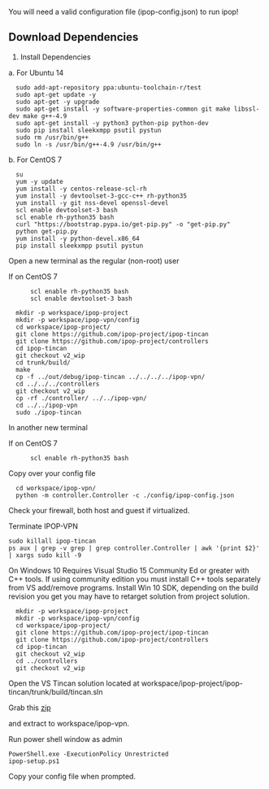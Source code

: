 You will need a valid configuration file (ipop-config.json) to run ipop!


## Download Dependencies

1. Install Dependencies

 a. For Ubuntu 14

      sudo add-apt-repository ppa:ubuntu-toolchain-r/test
      sudo apt-get update -y
      sudo apt-get -y upgrade
      sudo apt-get install -y software-properties-common git make libssl-dev make g++-4.9 
      sudo apt-get install -y python3 python-pip python-dev
      sudo pip install sleekxmpp psutil pystun
      sudo rm /usr/bin/g++
      sudo ln -s /usr/bin/g++-4.9 /usr/bin/g++ 

 b. For CentOS 7

      su
      yum -y update
      yum install -y centos-release-scl-rh
      yum install -y devtoolset-3-gcc-c++ rh-python35
      yum install -y git nss-devel openssl-devel
      scl enable devtoolset-3 bash
      scl enable rh-python35 bash
      curl "https://bootstrap.pypa.io/get-pip.py" -o "get-pip.py"
      python get-pip.py
      yum install -y python-devel.x86_64
      pip install sleekxmpp psutil pystun


Open a new terminal as the regular (non-root) user

If on CentOS 7
```
      scl enable rh-python35 bash
      scl enable devtoolset-3 bash
```

```
  mkdir -p workspace/ipop-project
  mkdir -p workspace/ipop-vpn/config
  cd workspace/ipop-project/
  git clone https://github.com/ipop-project/ipop-tincan
  git clone https://github.com/ipop-project/controllers
  cd ipop-tincan
  git checkout v2_wip
  cd trunk/build/
  make
  cp -f ../out/debug/ipop-tincan ../../../../ipop-vpn/
  cd ../../../controllers
  git checkout v2_wip
  cp -rf ./controller/ ../../ipop-vpn/
  cd ../../ipop-vpn
  sudo ./ipop-tincan
```


In another new terminal

If on CentOS 7
```
      scl enable rh-python35 bash
```


Copy over your config file


```
  cd workspace/ipop-vpn/
  python -m controller.Controller -c ./config/ipop-config.json
```

Check your firewall, both host and guest if virtualized.


Terminate IPOP-VPN
```
sudo killall ipop-tincan  
ps aux | grep -v grep | grep controller.Controller | awk '{print $2}' | xargs sudo kill -9 
```


On Windows 10
Requires Visual Studio 15 Community Ed or greater with C++ tools.
If using community edition you must install C++ tools separately from VS add/remove programs.
Install Win 10 SDK, depending on the build revision you get you may have to retarget solution from project solution.


```
  mkdir -p workspace/ipop-project
  mkdir -p workspace/ipop-vpn/config
  cd workspace/ipop-project/
  git clone https://github.com/ipop-project/ipop-tincan
  git clone https://github.com/ipop-project/controllers
  cd ipop-tincan
  git checkout v2_wip
  cd ../controllers
  git checkout v2_wip
```

Open the VS Tincan solution located at workspace/ipop-project/ipop-tincan/trunk/build/tincan.sln

Grab this [zip](https://www.dropbox.com/s/1tonispv0autc91/ipop-vpn_windlls.zip?dl=0)

and extract to workspace/ipop-vpn.

Run power shell window as admin
```
PowerShell.exe -ExecutionPolicy Unrestricted
ipop-setup.ps1
```
Copy your config file when prompted.

